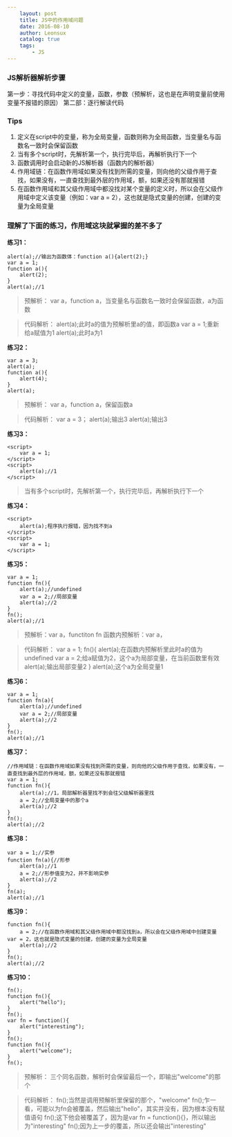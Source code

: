```yaml
---
	layout: post
	title: JS中的作用域问题
	date: 2016-08-10
	author: Leonsux
	catalog: true
	tags: 
		- JS
---
```


### JS解析器解析步骤

第一步：寻找代码中定义的变量，函数，参数（预解析，这也是在声明变量前使用变量不报错的原因）
第二部：逐行解读代码

### Tips

1. 定义在script中的变量，称为全局变量，函数则称为全局函数，当变量名与函数名一致时会保留函数
2. 当有多个script时，先解析第一个，执行完毕后，再解析执行下一个
3. 函数调用时会启动新的JS解析器（函数内的解析器）
4. 作用域链：在函数作用域如果没有找到所需的变量，则向他的父级作用于查找，如果没有，一直查找到最外层的作用域，额，如果还没有那就报错
5. 在函数作用域和其父级作用域中都没找对某个变量的定义时，所以会在父级作用域中定义该变量（例如：var a = 2），这也就是隐式变量的创建，创建的变量为全局变量

### 理解了下面的练习，作用域这块就掌握的差不多了

**练习1：**
```
alert(a);//输出为函数体：function a(){alert(2);}
var a = 1;
function a(){
	alert(2);
}
alert(a);//1
```
>预解析：
var a，function a，当变量名与函数名一致时会保留函数，a为函数

>代码解析：
alert(a);此时a的值为预解析里a的值，即函数a
var a = 1;重新给a赋值为1
alert(a);此时a为1

**练习2：**
```
var a = 3;
alert(a);
function a(){
	alert(4);
}
alert(a);
```
>预解析：
var a，function a，保留函数a

>代码解析：
var a = 3；
alert(a);输出3
alert(a);输出3

**练习3：**
```
<script>
	var a = 1;
</script>
<script>
	alert(a);//1
</script>
```
>当有多个script时，先解析第一个，执行完毕后，再解析执行下一个

**练习4：**
```
<script>
	alert(a);程序执行报错，因为找不到a
</script>
<script>
	var a = 1;
</script>
```

**练习5：**
```
var a = 1;
function fn(){
	alert(a);//undefined
	var a = 2;//局部变量
	alert(a);//2
}
fn();
alert(a);//1
```
>预解析：var a，functiton fn
	函数内预解析：var a，

>代码解析：
var a = 1;
fn(){
	alert(a);在函数内预解析里此时a的值为undefined
	var a = 2;给a赋值为2，这个a为局部变量，在当前函数里有效
	alert(a);输出局部变量2
}
alert(a);这个a为全局变量1


**练习6：**
```
var a = 1;
function fn(a){
	alert(a);//undefined
	var a = 2;//局部变量
	alert(a);//2
}
fn();
alert(a);//1
```

**练习7：**
```
//作用域链：在函数作用域如果没有找到所需的变量，则向他的父级作用于查找，如果没有，一直查找到最外层的作用域，额，如果还没有那就报错
var a = 1;
function fn(){
	alert(a);//1，局部解析器里找不到会往父级解析器里找
	a = 2;//全局变量中的那个a
	alert(a);//2
}
fn();
alert(a);//2
```

**练习8：**
```
var a = 1;//实参
function fn(a){//形参
	alert(a);//1
	a = 2;//形参值变为2，并不影响实参
	alert(a);//2
}
fn(a);
alert(a);//1
```

**练习9：**
```
function fn(){
	a = 2;//在函数作用域和其父级作用域中都没找到a，所以会在父级作用域中创建变量var = 2，这也就是隐式变量的创建，创建的变量为全局变量
	alert(a);//2
}
fn();
alert(a);//2
```

**练习10：**
```
fn();
function fn(){
	alert("hello");
}
fn();
var fn = function(){
	alert("interesting");
}
fn();
function fn(){
	alert("welcome");
}
fn();
```
>预解析：
三个同名函数，解析时会保留最后一个，即输出"welcome"的那个
	
>代码解析：
fn();当然是调用预解析里保留的那个，"welcome"
fn();乍一看，可能以为fn会被覆盖，然后输出"hello"，其实并没有，因为根本没有赋值语句
fn();这下他会被覆盖了，因为是var fn = function(){}，所以输出为"interesting"
fn();因为上一步的覆盖，所以还会输出"interesting"